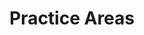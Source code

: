 ---
title: "Practice Areas"
menu:
  main:
    identifire: practice-area
    url: /practice-area/
    name: Practice Areas
    weight: 30

summary: ""
description: ""
images:
  -  "/images/social.jpg"
page_header: "/images/practice-area-banner.jpg"
form_left_title: "Get Loan Adviser"
form_left_text: "Call us today, leave a message, email or find your nearest office below and We are here for you 24 hours , 7 days a week."

form_title: "Make An Apply Today"
---